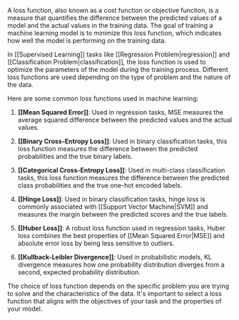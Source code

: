 A loss function, also known as a cost function or objective function, is a measure that quantifies the difference between the predicted values of a model and the actual values in the training data. The goal of training a machine learning model is to minimize this loss function, which indicates how well the model is performing on the training data.

In [[Supervised Learning]] tasks like [[Regression Problem|regression]] and [[Classification Problem|classification]], the loss function is used to optimize the parameters of the model during the training process. Different loss functions are used depending on the type of problem and the nature of the data.

Here are some common loss functions used in machine learning:

1. **[[Mean Squared Error]]**: Used in regression tasks, MSE measures the average squared difference between the predicted values and the actual values.

2. **[[Binary Cross-Entropy Loss]]**: Used in binary classification tasks, this loss function measures the difference between the predicted probabilities and the true binary labels.

3. **[[Categorical Cross-Entropy Loss]]**: Used in multi-class classification tasks, this loss function measures the difference between the predicted class probabilities and the true one-hot encoded labels.

4. **[[Hinge Loss]]**: Used in binary classification tasks, hinge loss is commonly associated with [[Support Vector Machine|SVM]] and measures the margin between the predicted scores and the true labels.

5. **[[Huber Loss]]**: A robust loss function used in regression tasks, Huber loss combines the best properties of [[Mean Squared Error|MSE]] and absolute error loss by being less sensitive to outliers.

6. **[[Kullback-Leibler Divergence]]**: Used in probabilistic models, KL divergence measures how one probability distribution diverges from a second, expected probability distribution.

The choice of loss function depends on the specific problem you are trying to solve and the characteristics of the data. It's important to select a loss function that aligns with the objectives of your task and the properties of your model.
